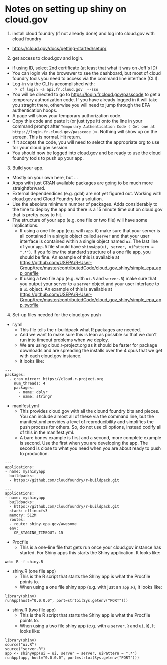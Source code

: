 # Notes on setting up shiny on cloud.gov

1. install cloud foundry (if not already done) and log into cloud.gov with cloud foundry
  - https://cloud.gov/docs/getting-started/setup/
2. get access to cloud.gov and login.
  - if using ID, select 2nd certificate (at least that what it was on Jeff's ID)
  - You can login via the browswer to see the dashboard, but most of cloud foundry tools you need to access via the command line interface (CLI).  
  - Log-in via the CLI is accomplished with:
    - `cf login -a api.fr.cloud.gov  --sso`
  - You will be directed to go to <https://login.fr.cloud.gov/passcode> to get a temporary authorization code.  If you have already logged in it will take you straght there, otherwise you will need to jump through the EPA authentication hoops.
  - A page will show your temporary authorization code.
  - Copy this code and paste it (or just type it) onto the line in your command prompt after `Temporary Authentication Code ( Get one at https://login.fr.cloud.gov/passcode )>`.  Nothing will show up on the screen.  This is normal.  Hit return.
  - If it accepts the code, you will need to select the appropriate org to use for your cloud.gov session.
  - You should now be logged into cloud.gov and be ready to use the cloud foundry tools to push up your app.
3. Build your app. 
  - Mostly on your own here, but ...
  - Apps with just CRAN available packages are going to be much more straightforward.
  - External dependendices (e.g. gdal) are not yet figured out.  Working with cloud.gov and Cloud Foundry for a solution.
  - Use the absolute minimum number of packages.  Adds considerably to the time to deploy the app and there is a 15 minute time out on cloud.gov that is pretty easy to hit.
  - The structure of your app (e.g. one file or two file) will have some implications.  
      - If using a one file app (e.g. with `app.R`) make sure that your server is all contained in a single object called `server` and that your user interface is contained within a single object named `ui`.  The last line of your `app.R` file should have `shinyApp(ui, server, uiPattern = ".*")`.  If you follow the standard structure of a one file app, you should be fine.  An example of this is available at <https://github.com/USEPA/R-User-Group/tree/master/contributedCode/cloud_gov_shiny/simple_epa_app_onefile> 
      - If using a two file app (e.g. with `ui.R` and `server.R`) make sure that you output your server to a `server` object and your user interface to a `ui` object.  An example of this is available at <https://github.com/USEPA/R-User-Group/tree/master/contributedCode/cloud_gov_shiny/simple_epa_app_twofile>
4. Set-up files needed for the cloud.gov push
  - r.yml
    - This file tells the r-buildpack what R packages are needed.
    - And we want to make sure this is lean as possible so that we don't run into timeout problems when we deploy.
    - We are using cloud.r-project.org as it should be faster for package downloads and are spreading the installs over the 4 cpus that we get with each cloud.gov instance.
    - it looks like:
    
```
---
packages: 
  - cran_mirror: https://cloud.r-project.org
    num_threads: 4
    packages:
      - name: dplyr
      - name: stringr
```
  - manifest.yml
    - This provides cloud.gov with all the clound foundry bits and pieces.  You can include almost all of these via the command line, but the manifest.yml provides a level of reproducibility and simplifies the push process for others.  So, do not use cli options, instead codify all of this in the manifest.yml.
    - A bare bones example is first and a second, more complete example is second.  Use the first when you are developing the app.  The second is close to what you need when you are about ready to push to production.
    
```
---
applications:
- name: myshinyapp
  buildpacks: 
  - https://github.com/cloudfoundry/r-buildpack.git 
```
```
---
applications:
- name: myshinyapp
  buildpacks: 
  - https://github.com/cloudfoundry/r-buildpack.git
  stack: cflinuxfs3
  memory: 512M
  routes:
  - route: shiny.epa.gov/awesome
  env:
    CF_STAGING_TIMEOUT: 15
```    
  - Procfile
    - This is a one-line file that gets run once your cloud.gov instance has started.  For Shiny apps this starts the Shiny application.  It looks like:
    
```
web: R -f shiny.R
```
  - shiny.R (one file app)
    - This is the R script that starts the Shiny app is what the Procfile points to.  
    - When using a one file shiny app (e.g. with just an `app.R`), It looks like:

```
library(shiny)
runApp(host="0.0.0.0", port=strtoi(Sys.getenv("PORT")))
```
  - shiny.R (two file app)
    - This is the R script that starts the Shiny app is what the Procfile points to.  
    - When using a two file shiny app (e.g. with a `server.R` and `ui.R`), It looks like:

```
library(shiny)
source("ui.R")
source("server.R")
app <- shinyApp(ui = ui, server = server, uiPattern = ".*")
runApp(app, host="0.0.0.0", port=strtoi(Sys.getenv("PORT")))
```
    
